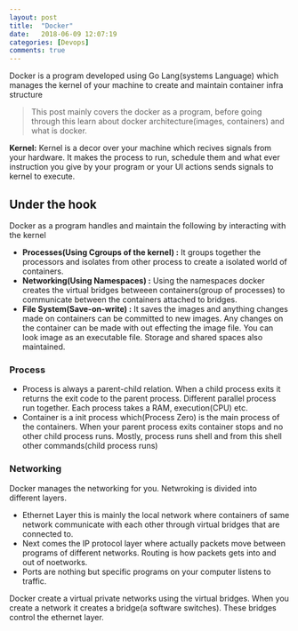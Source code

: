 ```yaml
---
layout: post
title:  "Docker"
date:   2018-06-09 12:07:19
categories: [Devops]
comments: true
---
```


Docker is a program developed using Go Lang(systems Language) which manages the kernel of your machine to create and maintain container infra structure

> This post mainly covers the docker as a program, before going through this learn about docker architecture(images, containers) and what is docker.

<!--more-->

**Kernel:** Kernel is a decor over your machine which recives signals from your hardware. It makes the process to run, schedule them and what ever instruction you give by your program or your UI actions sends signals to kernel to execute.

## Under the hook

Docker as a program handles and maintain the following by interacting with the kernel

- **Processes(Using Cgroups of the kernel) :** It groups together the processors and isolates from other process to create a isolated world of containers.
- **Networking(Using Namespaces) :** Using the namespaces docker creates the virtual bridges betweeen containers(group of processes) to communicate between the containers attached to bridges.
- **File System(Save-on-write) :** It saves the images and anything changes made on containers can be committed to new images. Any changes on the container can be made with out effecting the image file. You can look image as an executable file. Storage and shared spaces also maintained.

### Process

- Process is always a parent-child relation. When a child process exits it returns the exit code to the parent process. Different parallel process run together. Each process takes a RAM, execution(CPU) etc.
- Container is a init process which(Process Zero) is the main process of the containers. When your parent process exits container stops and no other child process runs. Mostly, process runs shell and from this shell other commands(child process runs)

### Networking

Docker manages the networking for you. Netwroking is divided into different layers.

- Ethernet Layer this is mainly the local network where containers of same network communicate with each other through virtual bridges that are connected to.
- Next comes the IP protocol layer where actually packets move between programs of different networks. Routing is how packets gets into and out of noetworks.
- Ports are nothing but specific programs on your computer listens to traffic.

Docker create a virtual private networks using the virtual bridges. When you create a network it creates a bridge(a software switches). These bridges control the ethernet layer.